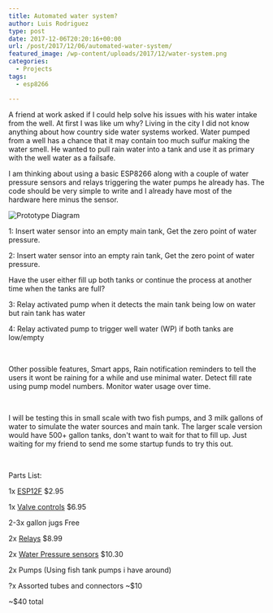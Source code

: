 ```yaml
---
title: Automated water system?
author: Luis Rodriguez
type: post
date: 2017-12-06T20:20:16+00:00
url: /post/2017/12/06/automated-water-system/
featured_image: /wp-content/uploads/2017/12/water-system.png
categories:
  - Projects
tags:
  - esp8266

---
```

A friend at work asked if I could help solve his issues with his water intake from the well. At first I was like um why? Living in the city I did not know anything about how country side water systems worked. Water pumped from a well has a chance that it may contain too much sulfur making the water smell. He wanted to pull rain water into a tank and use it as primary with the well water as a failsafe.

I am thinking about using a basic ESP8266 along with a couple of water pressure sensors and relays triggering the water pumps he already has. The code should be very simple to write and I already have most of the hardware here minus the sensor.

<!--more-->

![Prototype Diagram](/uploads/2017/12/water-system.png)

1: Insert water sensor into an empty main tank, Get the zero point of water pressure.

2: Insert water sensor into an empty rain tank, Get the zero point of water pressure.

Have the user either fill up both tanks or continue the process at another time when the tanks are full?

3: Relay activated pump when it detects the main tank being low on water but rain tank has water

4: Relay activated pump to trigger well water (WP) if both tanks are low/empty

&nbsp;

Other possible features, Smart apps, Rain notification reminders to tell the users it wont be raining for a while and use minimal water. Detect fill rate using pump model numbers. Monitor water usage over time.

&nbsp;

I will be testing this in small scale with two fish pumps, and 3 milk gallons of water to simulate the water sources and main tank. The larger scale version would have 500+ gallon tanks, don't want to wait for that to fill up. Just waiting for my friend to send me some startup funds to try this out.

&nbsp;

Parts List:

1x [ESP12F][2] $2.95

1x [Valve controls][3] $6.95

2-3x gallon jugs Free

2x [Relays][4] $8.99

2x [Water Pressure sensors][5] $10.30

2x Pumps (Using fish tank pumps i have around)

?x Assorted tubes and connectors ~$10

~$40 total

 [2]: https://www.ebay.com/itm/ESP8266-ESP-12F-WIFI-Microcontroller-802-11N-Module-Arduino-NodeMCU-MicroPython/152766041599
 [3]: https://www.adafruit.com/product/997
 [4]: https://www.ebay.com/itm/2pcs-5V-Dual-Channel-2-Relay-Module-Arduino-Relays-Switch-110V-115V-120V-220V-US/292230695516
 [5]: https://www.ebay.com/itm/372158322453